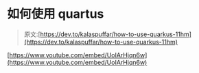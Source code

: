 # 如何使用 quartus

> 原文:[https://dev.to/kalaspuffar/how-to-use-quarkus-11hm](https://dev.to/kalaspuffar/how-to-use-quarkus-11hm)

[https://www.youtube.com/embed/UoIArHjqn6w](https://www.youtube.com/embed/UoIArHjqn6w)